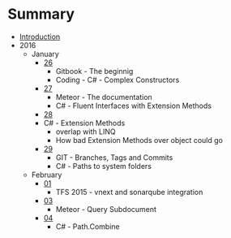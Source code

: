 # Summary

* [Introduction](README.md)
* 2016
   * January
       * [26](2016/January/26.md)
           * Gitbook - The beginnig
           * Coding - C# - Complex Constructors
       * [27](2016/January/27.md)
           * Meteor - The documentation
           * C# - Fluent Interfaces with Extension Methods
       * [28](2016/January/28.md)
        * C# - Extension Methods
            *  overlap with LINQ
            *  How bad Extension Methods over object could go
       * [29](2016/January/29.md)
            * GIT - Branches, Tags and Commits
            * C# - Paths to system folders
   * February
        * [01](2016/February/01.md)
            * TFS 2015 - vnext and sonarqube integration
        * [03](2016/February/03.md)
            * Meteor - Query Subdocument
        * [04](2016/February/04.md)
            * C# - Path.Combine

